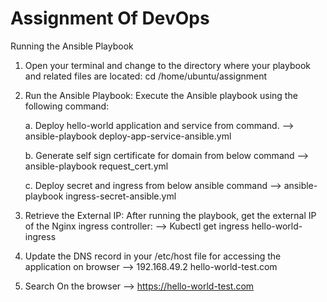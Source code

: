 # Assignment Of DevOps

Running the Ansible Playbook
1. Open your terminal and change to the directory where your playbook and related files are located:
   cd /home/ubuntu/assignment

2. Run the Ansible Playbook: Execute the Ansible playbook using the following command:
    
    a. Deploy hello-world application and service from command.
       -->  ansible-playbook deploy-app-service-ansible.yml

    b. Generate self sign certificate for domain from below command
       -->  ansible-playbook request_cert.yml

    c. Deploy secret and ingress from below ansible command
       -->  ansible-playbook ingress-secret-ansible.yml

4. Retrieve the External IP: After running the playbook, get the external IP of the Nginx ingress controller:
       -->  Kubectl get ingress hello-world-ingress

5. Update the DNS record in your /etc/host file for accessing the application on browser
       --> 192.168.49.2 hello-world-test.com
   
6. Search On the browser
       --> https://hello-world-test.com
   
